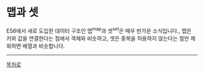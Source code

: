 # 맵과 셋
ES6에서 새로 도입한 데이터 구조인 맵<sup>map</sup>과 셋<sup>set</sup>은 매우 반가운 소식입니다., 맵은 키와 값을 연결한다는 점에서 객체와 비슷하고, 셋은 중복을 허용하지 않는다는 점만 제외하면 배열과 비슷합니다.

***
[목차로](../progressCheck.md)
